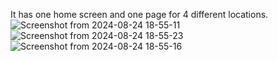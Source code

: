 It has one home screen and one page for 4 different locations.
![Screenshot from 2024-08-24 18-55-11](https://github.com/user-attachments/assets/ed4957a3-0115-48da-97c9-2d183fb305e8)
![Screenshot from 2024-08-24 18-55-23](https://github.com/user-attachments/assets/bd79941a-c526-4b48-813b-5e8d1df85359)
![Screenshot from 2024-08-24 18-55-16](https://github.com/user-attachments/assets/bd9c2da7-03a3-4ae3-9760-ffcb6c50841e)

